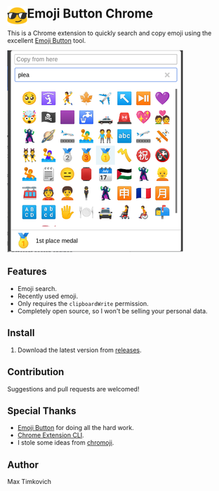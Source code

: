 # <img src="public/icons/icon_48.png" width="45" align="left"> Emoji Button Chrome

This is a Chrome extension to quickly search and copy emoji using the excellent [Emoji Button][eb] tool.

<img src="img/preview.png" width="400px">

## Features

- Emoji search.
- Recently used emoji.
- Only requires the `clipboardWrite` permission.
- Completely open source, so I won't be selling your personal data.

## Install

1. Download the latest version from [releases](https://github.com/mtimkovich/emoji-button-chrome/releases).

## Contribution

Suggestions and pull requests are welcomed!

## Special Thanks

* [Emoji Button][eb] for doing all the hard work.
* [Chrome Extension CLI](https://github.com/dutiyesh/chrome-extension-cli).
* I stole some ideas from [chromoji](https://github.com/smeeckaert/chromoji).

## Author

Max Timkovich

[eb]: https://emoji-button.js.org/
